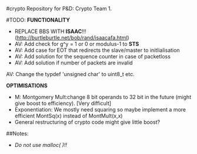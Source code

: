 #crypto
Repository for P&D: Crypto Team 1.


#TODO:
**FUNCTIONALITY**

- REPLACE BBS WITH **ISAAC**!!! (http://burtleburtle.net/bob/rand/isaacafa.html)
- AV: Add check for g^y = 1 or 0 or modulus-1 to **STS**
- AV: Add case for EOT that redirects the slave/master to initlialisation
- AV: Add solution for the sequence counter in case of packetloss
- AV: Add solution if number of packets are invalid


AV: Change the typdef 'unsigned char' to uint8_t etc.

**OPTIMISATIONS**
- M: Montgomery Mult:change 8 bit operands to 32 bit in the future (might give boost to efficiency). [Very difficult]
- Exponentiation: We mostly need squaring so maybe implement a more efficient MontSq(x) instead of MontMult(x,x)
- General restructuring of crypto code might give little boost?


##Notes:
- *Do not use malloc( )!!*

